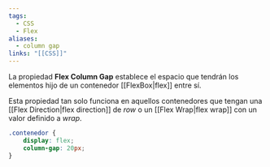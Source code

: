 ```yaml
---
tags:
  - CSS
  - Flex
aliases:
  - column gap
links: "[[CSS]]"
---
```

La propiedad **Flex Column Gap** establece el espacio que tendrán los elementos hijo de un contenedor [[FlexBox|flex]] entre sí.

Esta propiedad tan solo funciona en aquellos contenedores que tengan una [[Flex Direction|flex direction]] de *row* o un [[Flex Wrap|flex wrap]] con un valor definido a *wrap*.

```css
.contenedor {
	display: flex;
	column-gap: 20px;
}
```